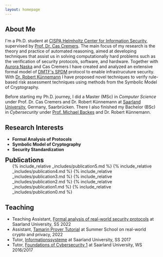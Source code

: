 ```yaml
---
layout: homepage
---
```


## About Me

I'm a Ph.D. student at [CISPA Helmholtz Center for Information Security](https://cispa.de), supervised by [Prof. Dr. Cas Cremers](https://people.cispa.io/cas.cremers/). 
The main focus of my research is the theory and practice of automated reasoning, aimed at developing techniques that assist us in solving computationally hard problems such as the verification of security protocols, software, and hardware. 
Together with [Aurora Naska](https://cispa.de/en/people/aurora.naska) and Cas Cremers I have created and analyzed an extensive formal model of [DMTF's SPDM](https://www.dmtf.org/standards/spdm) protocol to enable infrastrucuture security. 
With [Dr. Robert Künnemann](http://www.kunnemann.de/) I have proposed novel techniques to verify rule-based risk assessment techniques using methods from the Symbolic Model of Cryptography. 

Before starting my Ph.D. journey, 
I did a Master (MSc) in *Computer Science* under Prof. Dr. Cas Cremers and Dr. Robert Künnemann at [Saarland University](https://www.uni-saarland.de/en/home.html), Germany, Saarbrücken. 
There I also finished my Bachelor (BSc) in *Cybersecurity* under [Prof. Michael Backes](https://cispa.de/en/people/backes) and Dr. Robert Künnemann.

## Research Interests

- **Formal Analysis of Protocols**
- **Symbolic Model of Cryptography** 
- **Security Standardization**


<h2 id="publications" style="margin: 2px 0px -15px;">Publications</h2>
<div class="publications">
<ol class="bibliography">

{% include_relative _includes/publication5.md %}
{% include_relative _includes/publication4.md %}
{% include_relative _includes/publication3.md %}
{% include_relative _includes/publication2.md %}
{% include_relative _includes/publication1.md %}
{% include_relative _includes/publication0.md %}
<br>
</ol>
</div>

## Teaching

- Teaching Assistant, [Formal analysis of real-world security protocols](https://cms.cispa.saarland/farwsp22/) at Saarland University, SS 2022
- Assistant, [Tamarin Prover Tutorial](https://summerschool-croatia.cs.ru.nl/2022/tutorialSpeakers.shtml#Cas) at Summer School on real-world crypto and privacy, 2022
- Tutor, [Informationssysteme](https://bigdata.uni-saarland.de/teaching/ss17/infosys.php) at Saarland University, SS 2017
- Tutor, [Foundations of Cybersecurity 1]() at Saarland University, WS 2016/2017



